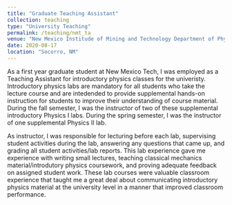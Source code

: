 ```yaml
---
title: "Graduate Teaching Assistant"
collection: teaching
type: "University Teaching"
permalink: /teaching/nmt_ta
venue: "New Mexico Institude of Mining and Technology Department of Physics"
date: 2020-08-17
location: "Socorro, NM"
---
```


As a first year graduate student at New Mexico Tech, I was employed as a Teaching Assistant for introductory physics classes for the univeristy. 
Introductory physics labs are mandatory for all students who take the lecture course and are intedended to provide supplemental hands-on instruction for students to improve their understanding of course material. 
During the fall semester, I was the instructor of two of these supplemental introductory Physics I labs. 
During the spring semester, I was the instructor of one supplemental Physics II lab. 

As instructor, I was responsible for lecturing before each lab, supervising student activities during the lab, answering any questions that came up, and grading all student activities/lab reports. 
This lab experience gave me experience with writing small lectures, teaching classical mechanics material/introdutory physics coursework, and proving adequate feedback on assigned student work. 
These lab courses were valuable classroom experience that taught me a great deal about communicating introductory physics material at the university level in a manner that improved classroom performance.
